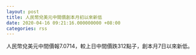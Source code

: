 ```yaml
---
layout: post
title: 人民幣兌美元中間價創本月初以來新低
date: 2020-04-16 09:21:16.000000000 +08:00
categories: rss
---
```


人民幣兌美元中間價報7.0714，較上日中間價跌312點子，創本月7日以來新低。
